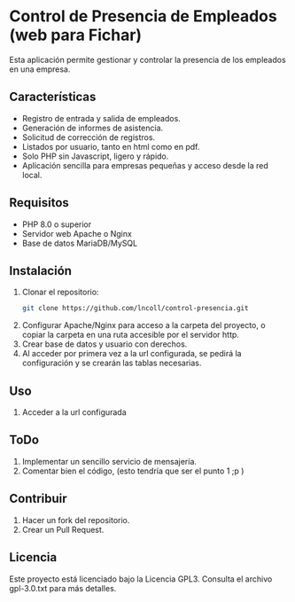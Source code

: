 # Control de Presencia de Empleados (web para Fichar)

Esta aplicación permite gestionar y controlar la presencia de los empleados en una empresa.

## Características

- Registro de entrada y salida de empleados.
- Generación de informes de asistencia.
- Solicitud de corrección de registros.
- Listados por usuario, tanto en html como en pdf.
- Solo PHP sin Javascript, ligero y rápido.
- Aplicación sencilla para empresas pequeñas y acceso desde la red local.

## Requisitos

- PHP 8.0 o superior
- Servidor web Apache o Nginx
- Base de datos MariaDB/MySQL

## Instalación

1. Clonar el repositorio:
    ```bash
    git clone https://github.com/lncoll/control-presencia.git
    ```
2. Configurar Apache/Nginx para acceso a la carpeta del proyecto, o copiar la carpeta en una ruta accesible por el servidor http.
2. Crear base de datos y usuario con derechos.
3. Al acceder por primera vez a la url configurada, se pedirá la configuración y se crearán las tablas necesarias.

## Uso

1. Acceder a la url configurada

## ToDo
1. Implementar un sencillo servicio de mensajería.
2. Comentar bien el código, (esto tendría que ser el punto 1 ;p )

## Contribuir

1. Hacer un fork del repositorio.
2. Crear un Pull Request.

## Licencia

Este proyecto está licenciado bajo la Licencia GPL3. Consulta el archivo gpl-3.0.txt para más detalles.